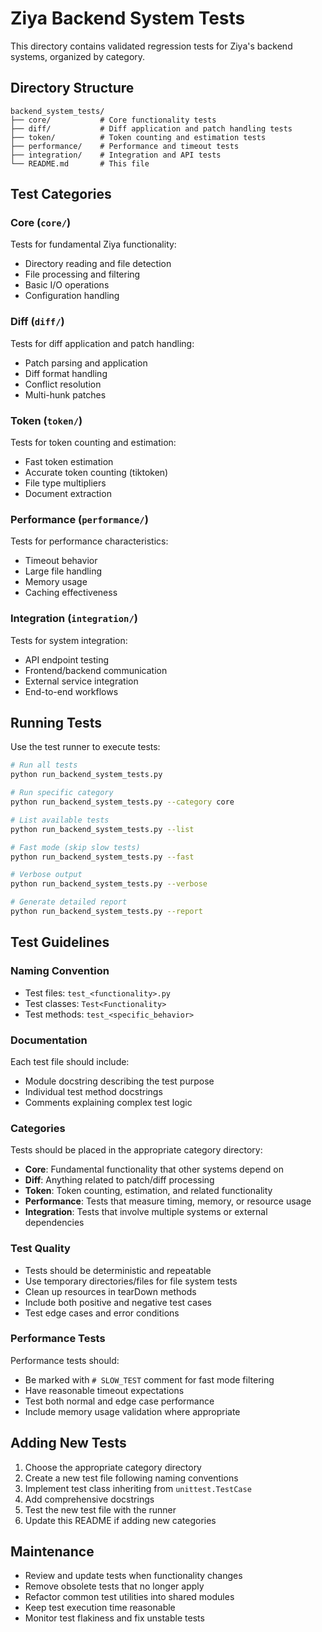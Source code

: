 # Ziya Backend System Tests

This directory contains validated regression tests for Ziya's backend systems, organized by category.

## Directory Structure

```
backend_system_tests/
├── core/           # Core functionality tests
├── diff/           # Diff application and patch handling tests  
├── token/          # Token counting and estimation tests
├── performance/    # Performance and timeout tests
├── integration/    # Integration and API tests
└── README.md       # This file
```

## Test Categories

### Core (`core/`)
Tests for fundamental Ziya functionality:
- Directory reading and file detection
- File processing and filtering
- Basic I/O operations
- Configuration handling

### Diff (`diff/`)
Tests for diff application and patch handling:
- Patch parsing and application
- Diff format handling
- Conflict resolution
- Multi-hunk patches

### Token (`token/`)
Tests for token counting and estimation:
- Fast token estimation
- Accurate token counting (tiktoken)
- File type multipliers
- Document extraction

### Performance (`performance/`)
Tests for performance characteristics:
- Timeout behavior
- Large file handling
- Memory usage
- Caching effectiveness

### Integration (`integration/`)
Tests for system integration:
- API endpoint testing
- Frontend/backend communication
- External service integration
- End-to-end workflows

## Running Tests

Use the test runner to execute tests:

```bash
# Run all tests
python run_backend_system_tests.py

# Run specific category
python run_backend_system_tests.py --category core

# List available tests
python run_backend_system_tests.py --list

# Fast mode (skip slow tests)
python run_backend_system_tests.py --fast

# Verbose output
python run_backend_system_tests.py --verbose

# Generate detailed report
python run_backend_system_tests.py --report
```

## Test Guidelines

### Naming Convention
- Test files: `test_<functionality>.py`
- Test classes: `Test<Functionality>`
- Test methods: `test_<specific_behavior>`

### Documentation
Each test file should include:
- Module docstring describing the test purpose
- Individual test method docstrings
- Comments explaining complex test logic

### Categories
Tests should be placed in the appropriate category directory:
- **Core**: Fundamental functionality that other systems depend on
- **Diff**: Anything related to patch/diff processing
- **Token**: Token counting, estimation, and related functionality
- **Performance**: Tests that measure timing, memory, or resource usage
- **Integration**: Tests that involve multiple systems or external dependencies

### Test Quality
- Tests should be deterministic and repeatable
- Use temporary directories/files for file system tests
- Clean up resources in tearDown methods
- Include both positive and negative test cases
- Test edge cases and error conditions

### Performance Tests
Performance tests should:
- Be marked with `# SLOW_TEST` comment for fast mode filtering
- Have reasonable timeout expectations
- Test both normal and edge case performance
- Include memory usage validation where appropriate

## Adding New Tests

1. Choose the appropriate category directory
2. Create a new test file following naming conventions
3. Implement test class inheriting from `unittest.TestCase`
4. Add comprehensive docstrings
5. Test the new test file with the runner
6. Update this README if adding new categories

## Maintenance

- Review and update tests when functionality changes
- Remove obsolete tests that no longer apply
- Refactor common test utilities into shared modules
- Keep test execution time reasonable
- Monitor test flakiness and fix unstable tests
